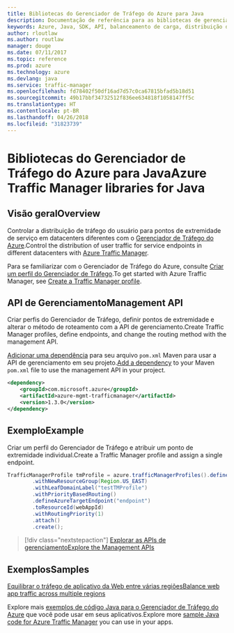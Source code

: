 ```yaml
---
title: Bibliotecas do Gerenciador de Tráfego do Azure para Java
description: Documentação de referência para as bibliotecas de gerenciamento do Gerenciador de Tráfego de Java
keywords: Azure, Java, SDK, API, balanceamento de carga, distribuição de carga, rede, Gerenciador de Tráfego
author: rloutlaw
ms.author: routlaw
manager: douge
ms.date: 07/11/2017
ms.topic: reference
ms.prod: azure
ms.technology: azure
ms.devlang: java
ms.service: traffic-manager
ms.openlocfilehash: fd78402f50df16ad7d57c0ca67815bfad5b18d51
ms.sourcegitcommit: 49b17bbf34732512f836ee634818f1058147ff5c
ms.translationtype: HT
ms.contentlocale: pt-BR
ms.lasthandoff: 04/26/2018
ms.locfileid: "31823739"
---
```

# <a name="azure-traffic-manager-libraries-for-java"></a><span data-ttu-id="1feb7-104">Bibliotecas do Gerenciador de Tráfego do Azure para Java</span><span class="sxs-lookup"><span data-stu-id="1feb7-104">Azure Traffic Manager libraries for Java</span></span>

## <a name="overview"></a><span data-ttu-id="1feb7-105">Visão geral</span><span class="sxs-lookup"><span data-stu-id="1feb7-105">Overview</span></span>

<span data-ttu-id="1feb7-106">Controlar a distribuição de tráfego do usuário para pontos de extremidade de serviço em datacenters diferentes com o [Gerenciador de Tráfego do Azure](/azure/traffic-manager/traffic-manager-overview).</span><span class="sxs-lookup"><span data-stu-id="1feb7-106">Control the distribution of user traffic for service endpoints in different datacenters with [Azure Traffic Manager](/azure/traffic-manager/traffic-manager-overview).</span></span>

<span data-ttu-id="1feb7-107">Para se familiarizar com o Gerenciador de Tráfego do Azure, consulte [Criar um perfil do Gerenciador de Tráfego](/azure/traffic-manager/traffic-manager-create-profile).</span><span class="sxs-lookup"><span data-stu-id="1feb7-107">To get started with Azure Traffic Manager, see [Create a Traffic Manager profile](/azure/traffic-manager/traffic-manager-create-profile).</span></span>

## <a name="management-api"></a><span data-ttu-id="1feb7-108">API de Gerenciamento</span><span class="sxs-lookup"><span data-stu-id="1feb7-108">Management API</span></span>

<span data-ttu-id="1feb7-109">Criar perfis do Gerenciador de Tráfego, definir pontos de extremidade e alterar o método de roteamento com a API de gerenciamento.</span><span class="sxs-lookup"><span data-stu-id="1feb7-109">Create Traffic Manager profiles, define endpoints, and change the routing method with the management API.</span></span> 

<span data-ttu-id="1feb7-110">[Adicionar uma dependência](https://maven.apache.org/guides/getting-started/index.html#How_do_I_use_external_dependencies) para seu arquivo `pom.xml` Maven para usar a API de gerenciamento em seu projeto.</span><span class="sxs-lookup"><span data-stu-id="1feb7-110">[Add a dependency](https://maven.apache.org/guides/getting-started/index.html#How_do_I_use_external_dependencies) to your Maven `pom.xml` file to use the management API in your project.</span></span>  

```XML
<dependency>
    <groupId>com.microsoft.azure</groupId>
    <artifactId>azure-mgmt-trafficmanager</artifactId>
    <version>1.3.0</version>
</dependency>
```   

## <a name="example"></a><span data-ttu-id="1feb7-111">Exemplo</span><span class="sxs-lookup"><span data-stu-id="1feb7-111">Example</span></span>

<span data-ttu-id="1feb7-112">Criar um perfil do Gerenciador de Tráfego e atribuir um ponto de extremidade individual.</span><span class="sxs-lookup"><span data-stu-id="1feb7-112">Create a Traffic Manager profile and assign a single endpoint.</span></span>

```java
TrafficManagerProfile tmProfile = azure.trafficManagerProfiles().define("testTMProfile")
        .withNewResourceGroup(Region.US_EAST)
        .withLeafDomainLabel("testTMProfile")
        .withPriorityBasedRouting()
        .defineAzureTargetEndpoint("endpoint")
        .toResourceId(webAppId)
        .withRoutingPriority(1)
        .attach()
        .create();
```

> [!div class="nextstepaction"]
> [<span data-ttu-id="1feb7-113">Explorar as APIs de gerenciamento</span><span class="sxs-lookup"><span data-stu-id="1feb7-113">Explore the Management APIs</span></span>](/java/api/overview/azure/trafficmanager/management)

## <a name="samples"></a><span data-ttu-id="1feb7-114">Exemplos</span><span class="sxs-lookup"><span data-stu-id="1feb7-114">Samples</span></span>

[<span data-ttu-id="1feb7-115">Equilibrar o tráfego de aplicativo da Web entre várias regiões</span><span class="sxs-lookup"><span data-stu-id="1feb7-115">Balance web app traffic across multiple regions</span></span>](https://github.com/Azure-Samples/traffic-manager-java-manage-profiles)

<span data-ttu-id="1feb7-116">Explore mais [exemplos de código Java para o Gerenciador de Tráfego do Azure](https://azure.microsoft.com/resources/samples/?platform=java&term=traffic) que você pode usar em seus aplicativos.</span><span class="sxs-lookup"><span data-stu-id="1feb7-116">Explore more [sample Java code for Azure Traffic Manager](https://azure.microsoft.com/resources/samples/?platform=java&term=traffic) you can use in your apps.</span></span>

